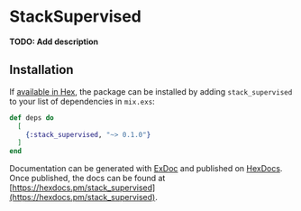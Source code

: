 # StackSupervised

**TODO: Add description**

## Installation

If [available in Hex](https://hex.pm/docs/publish), the package can be installed
by adding `stack_supervised` to your list of dependencies in `mix.exs`:

```elixir
def deps do
  [
    {:stack_supervised, "~> 0.1.0"}
  ]
end
```

Documentation can be generated with [ExDoc](https://github.com/elixir-lang/ex_doc)
and published on [HexDocs](https://hexdocs.pm). Once published, the docs can
be found at [https://hexdocs.pm/stack_supervised](https://hexdocs.pm/stack_supervised).

